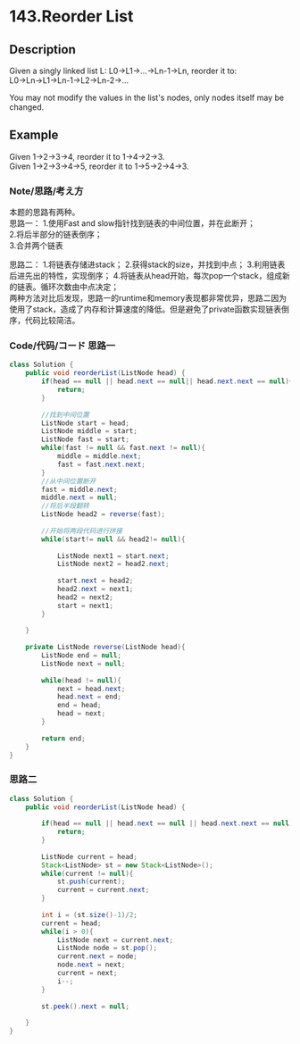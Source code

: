# 143.Reorder List       
## Description  
Given a singly linked list L: L0→L1→…→Ln-1→Ln,
reorder it to: L0→Ln→L1→Ln-1→L2→Ln-2→…   

You may not modify the values in the list's nodes, only nodes itself may be changed.  
## Example  
Given 1->2->3->4, reorder it to 1->4->2->3.  
Given 1->2->3->4->5, reorder it to 1->5->2->4->3.
### Note/思路/考え方    
本题的思路有两种。   
思路一：
1.使用Fast and slow指针找到链表的中间位置，并在此断开；  
2.将后半部分的链表倒序；  
3.合并两个链表

思路二：
1.将链表存储进stack；
2.获得stack的size，并找到中点；
3.利用链表后进先出的特性，实现倒序；
4.将链表从head开始，每次pop一个stack，组成新的链表。循环次数由中点决定；  
两种方法对比后发现，思路一的runtime和memory表现都非常优异，思路二因为使用了stack，造成了内存和计算速度的降低。但是避免了private函数实现链表倒序，代码比较简洁。  

### Code/代码/コード  思路一  
```java
class Solution {
    public void reorderList(ListNode head) {
        if(head == null || head.next == null|| head.next.next == null){
            return;
        }
        
        //找到中间位置
        ListNode start = head;
        ListNode middle = start;
        ListNode fast = start;
        while(fast != null && fast.next != null){
            middle = middle.next;
            fast = fast.next.next;
        }
        //从中间位置断开
        fast = middle.next;
        middle.next = null;
        //将后半段翻转
        ListNode head2 = reverse(fast);  
        
        //开始将两段代码进行拼接
        while(start!= null && head2!= null){
            
            ListNode next1 = start.next;
            ListNode next2 = head2.next;
            
            start.next = head2;
            head2.next = next1;
            head2 = next2;
            start = next1;
        }
    
    }
    
    private ListNode reverse(ListNode head){
        ListNode end = null;
        ListNode next = null;
        
        while(head != null){
            next = head.next;
            head.next = end;
            end = head;
            head = next;
        }
        
        return end;
    }
}
```
### 思路二    
```java
class Solution {
    public void reorderList(ListNode head) {
        
        if(head == null || head.next == null || head.next.next == null){
            return;
        }
        
        ListNode current = head;
        Stack<ListNode> st = new Stack<ListNode>();
        while(current != null){
            st.push(current);
            current = current.next;
        }
        
        int i = (st.size()-1)/2;
        current = head;
        while(i > 0){
            ListNode next = current.next;
            ListNode node = st.pop();
            current.next = node;
            node.next = next;
            current = next;
            i--;
        }
        
        st.peek().next = null;
        
    }
}
